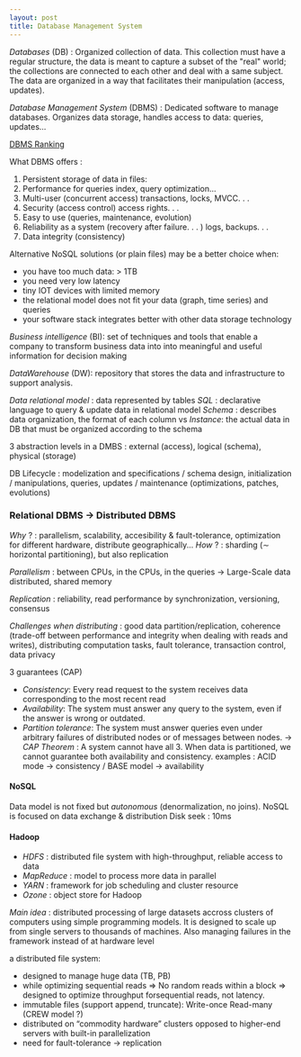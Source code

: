 ```yaml
---
layout: post
title: Database Management System
---
```


*Databases* (DB) : Organized collection of data. This collection must have a regular structure,
the data is meant to capture a subset of the "real" world; the collections
are connected to each other and deal with a same subject. The data are
organized in a way that facilitates their manipulation (access, updates).

*Database Management System* (DBMS) : Dedicated software to manage databases. Organizes data storage, handles
access to data: queries, updates...

[DBMS Ranking](https://db-engines.com/en/ranking_trend)

What DBMS offers :
1. Persistent storage of data in files: 
2. Performance for queries index, query optimization...
3. Multi-user (concurrent access) transactions, locks, MVCC. . .
4. Security (access control) access rights. . .
5. Easy to use (queries, maintenance, evolution)
6. Reliability as a system (recovery after failure. . . ) logs, backups. . .
7. Data integrity (consistency)

Alternative NoSQL solutions (or plain files) may be a better choice when:
- you have too much data: > 1TB
- you need very low latency
- tiny IOT devices with limited memory
- the relational model does not fit your data (graph, time series) and queries
- your software stack integrates better with other data storage technology

*Business intelligence* (BI): set of techniques and tools that enable a
company to transform business data into into meaningful and useful
information for decision making

*DataWarehouse* (DW): repository that stores the data and infrastructure to
support analysis.

*Data relational model* : data represented by tables
*SQL* : declarative language to query & update data in relational model
*Schema* : describes data organization, the format of each column
vs *Instance*: the actual data in DB that must be organized according to the schema

3 abstraction levels in a DMBS : external (access), logical (schema), physical (storage)

DB Lifecycle : modelization and specifications / schema design, initialization / manipulations, queries, updates / maintenance (optimizations, patches, evolutions)

### Relational DBMS $\to$ Distributed DBMS

*Why* ? : parallelism, scalability, accesibility & fault-tolerance, optimization for different hardware, distribute geographically...
*How* ? : sharding ($\sim$ horizontal partitioning), but also replication

*Parallelism* : between CPUs, in the CPUs, in the queries $\to$ Large-Scale data distributed, shared memory

*Replication* : reliability, read performance by synchronization, versioning, consensus

*Challenges when distributing* : good data partition/replication, coherence (trade-off between performance and integrity when dealing with reads and writes), distributing computation tasks, fault tolerance, transaction control, data privacy

3 guarantees (CAP)
- *Consistency*: Every read request to the system receives data corresponding to the most recent read
- *Availability*: The system must answer any query to the system, even if the answer is wrong or outdated.
- *Partition tolerance*: The system must answer queries even under arbitrary failures of distributed nodes or of messages between nodes.
$\to$ *CAP Theorem* : A system cannot have all 3. When data is partitioned, we cannot guarantee both availability and consistency.
examples : ACID mode $\to$ consistency / BASE model $\to$ availability

#### NoSQL

Data model is not fixed but *autonomous* (denormalization, no joins). NoSQL is focused on data exchange & distribution
Disk seek : 10ms

#### Hadoop

- *HDFS* : distributed file system with high-throughput, reliable access to data
- *MapReduce* : model to process more data in parallel
- *YARN* : framework for job scheduling and cluster resource
- *Ozone* : object store for Hadoop

*Main idea* : distributed processing of large datasets accross clusters of computers using simple programming models. It is designed to scale up from single servers to thousands of machines. Also managing failures in the framework instead of at hardware level

a distributed file system:
- designed to manage huge data (TB, PB)
- while optimizing sequential reads => No random reads within a block => designed to optimize throughput forsequential reads, not latency.
- immutable files (support append, truncate): Write-once Read-many (CREW model ?)
- distributed on “commodity hardware” clusters opposed to higher-end servers with built-in parallelization
- need for fault-tolerance $\rightarrow$ replication
























